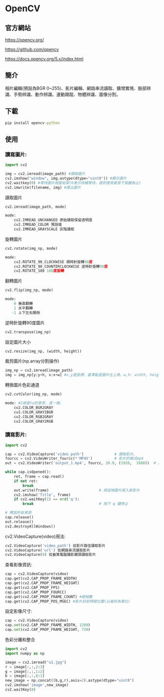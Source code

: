 # OpenCV

## 官方網站
https://opencv.org/

https://github.com/opencv

https://docs.opencv.org/5.x/index.html

## 簡介
相片編輯(預設為BGR 0~255)、影片編輯、網路串流讀取、擴增實境、臉部辨識、手勢辨識、動作辨識、運動跟蹤、物體辨識、圖像分割。

## 下載

```cmd
pip install opencv-python
```

## 使用

### 讀寫圖片:

```python
import cv2

img = cv2.imread(image_path) #讀取圖片
cv2.imshow("window", img.astype(dtype="uint8")) #顯示圖片
cv2.waitkey(0) #等待圖片視窗結束(0表示持續等待，直到使用者按下按鍵為止)
cv2.imwrite(filename, img) #匯出圖片
```

讀取圖片

```python
cv2.imread(image_path, mode)

mode:
    cv2.IMREAD_UNCHANGED 原始讀取保留透明度
    cv2.IMREAD_COLOR 預設值
    cv2.IMREAD_GRAYSCALE 灰階讀取
```

旋轉圖片

```python
cv2.rotate(img_np, mode)

mode:
    cv2.ROTATE_90_CLOCKWISE 順時針旋轉90度
    cv2.ROTATE_90_COUNTERCLOCKWISE 逆時針旋轉90度
    cv2.ROTATE_180 180度旋轉
```

翻轉圖片

```python
cv2.flip(img_np, mode)

mode:
    0 垂直翻轉
    1 水平翻轉
   -1 上下左右顛倒
```

逆時針旋轉90度圖片

```python
cv2.transpose(img_np)
```

設定圖片大小

```python
cv2.resize(img_np, (width, height))
```

裁剪圖片(np.array分割操作)

```python
img_np = cv2.imread(image_path)
img = img_np[y:y+h, x:x+w] #x,y是座標，基準點是圖片左上角，w,h: width, height。
```

轉換圖片色彩通道

```python
cv2.cvtColor(img_np, mode)

mode: #2就是to的意思，音一樣。
    cv2.COLOR_BGR2GRAY
    cv2.COLOR_GRAY2BGR
    cv2.COLOR_RGB2GRAY
    cv2.COLOR_GRAY2RGB
```

### 讀寫影片:

```python
import cv2

cap = cv2.VideoCapture('video_path')              # 讀取影片。
fourcc = cv2.VideoWriter_fourcc(*'MP4V')          # 影片的格式mp4
out = cv2.VideoWriter('output_1.mp4', fourcc, 20.0, (1920,  1080))  # 創建新影片，FPS為20, 尺寸為 640x360

while cap.isOpened():
    ret, frame = cap.read()
    if not ret:
        break
    out.write(frame)                       # 將這幀圖片寫入新影片
    cv2.imshow('Title', frame)
    if cv2.waitKey(1) == ord('q'):
        break                              # 按下 q 鍵停止

# 釋放所有資源
cap.release()
out.release()
cv2.destroyAllWindows()
```

cv2.VideoCapture(video)用法:

```python
cv2.VideoCapture('video_path') 從影片路徑讀取影片
cv2.VideoCapture('url') 從網路串流讀取影片
cv2.VideoCapture(0) 從畚箕電腦攝影鏡頭讀取影片
```

查看影像資訊:

```python
cap = cv2.VideoCapture(video)
cap.get(cv2.CAP_PROP_FRAME_WIDTH)
cap.get(cv2.CAP_PROP_FRAME_HEIGHT)
cap.get(cv2.CAP_PROP_FPS)
cap.get(cv2.CAP_PROP_FOURCC)
cap.get(cv2.CAP_PROP_FRAME_COUNT) #總幀數
cap.get(cv2.CAP_PROP_POS_MSEC) #影片目前時間位置(以毫秒為單位)
```

設定影像尺寸:

```python
cap = cv2.VideoCapture(video)
cap.set(cv2.CAP_PROP_FRAME_WIDTH, 1280)
cap.set(cv2.CAP_PROP_FRAME_HEIGHT, 720)
```

色彩分離和整合
```python
import cv2
import numpy as np

image = cv2.imread("u1.jpg")
r = image[:,:,2:3]
g = image[:,:,1:2]
b = image[:,:,0:1]
new_image = np.concat((b,g,r),axis=2).astype(dtype="uint8")
cv2.imshow('image',new_image)
cv2.waitKey(0)
```
